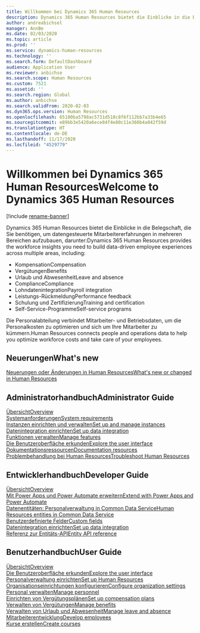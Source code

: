 ```yaml
---
title: Willkommen bei Dynamics 365 Human Resources
description: Dynamics 365 Human Resources bietet die Einblicke in die Belegschaft, die Sie benötigen, um datengesteuerte Mitarbeitererfahrungen in mehreren Bereichen aufzubauen.
author: andreabichsel
manager: AnnBe
ms.date: 02/03/2020
ms.topic: article
ms.prod: ''
ms.service: dynamics-human-resources
ms.technology: ''
ms.search.form: DefaultDashboard
audience: Application User
ms.reviewer: anbichse
ms.search.scope: Human Resources
ms.custom: 7521
ms.assetid: ''
ms.search.region: Global
ms.author: anbichse
ms.search.validFrom: 2020-02-03
ms.dyn365.ops.version: Human Resources
ms.openlocfilehash: 65100ba5798ac5731d510c8f6f112bb7a33b4e65
ms.sourcegitcommit: e89bb3e5420a6ece84f4e80c11e360b4a042f59d
ms.translationtype: HT
ms.contentlocale: de-DE
ms.lasthandoff: 11/17/2020
ms.locfileid: "4529779"
---
```

# <a name="welcome-to-dynamics-365-human-resources"></a><span data-ttu-id="aef08-103">Willkommen bei Dynamics 365 Human Resources</span><span class="sxs-lookup"><span data-stu-id="aef08-103">Welcome to Dynamics 365 Human Resources</span></span>

[!include [rename-banner](~/includes/cc-data-platform-banner.md)]

<span data-ttu-id="aef08-104">Dynamics 365 Human Resources bietet die Einblicke in die Belegschaft, die Sie benötigen, um datengesteuerte Mitarbeitererfahrungen in mehreren Bereichen aufzubauen, darunter:</span><span class="sxs-lookup"><span data-stu-id="aef08-104">Dynamics 365 Human Resources provides the workforce insights you need to build data-driven employee experiences across multiple areas, including:</span></span>

- <span data-ttu-id="aef08-105">Kompensation</span><span class="sxs-lookup"><span data-stu-id="aef08-105">Compensation</span></span>
- <span data-ttu-id="aef08-106">Vergütungen</span><span class="sxs-lookup"><span data-stu-id="aef08-106">Benefits</span></span>
- <span data-ttu-id="aef08-107">Urlaub und Abwesenheit</span><span class="sxs-lookup"><span data-stu-id="aef08-107">Leave and absence</span></span>
- <span data-ttu-id="aef08-108">Compliance</span><span class="sxs-lookup"><span data-stu-id="aef08-108">Compliance</span></span>
- <span data-ttu-id="aef08-109">Lohndatenintegration</span><span class="sxs-lookup"><span data-stu-id="aef08-109">Payroll integration</span></span>
- <span data-ttu-id="aef08-110">Leistungs-Rückmeldung</span><span class="sxs-lookup"><span data-stu-id="aef08-110">Performance feedback</span></span>
- <span data-ttu-id="aef08-111">Schulung und Zertifizierung</span><span class="sxs-lookup"><span data-stu-id="aef08-111">Training and certification</span></span>
- <span data-ttu-id="aef08-112">Self-Service-Programme</span><span class="sxs-lookup"><span data-stu-id="aef08-112">Self-service programs</span></span>

<span data-ttu-id="aef08-113">Die Personalabteilung verbindet Mitarbeiter- und Betriebsdaten, um die Personalkosten zu optimieren und sich um Ihre Mitarbeiter zu kümmern.</span><span class="sxs-lookup"><span data-stu-id="aef08-113">Human Resources connects people and operations data to help you optimize workforce costs and take care of your employees.</span></span>

## <a name="whats-new"></a><span data-ttu-id="aef08-114">Neuerungen</span><span class="sxs-lookup"><span data-stu-id="aef08-114">What's new</span></span>

[<span data-ttu-id="aef08-115">Neuerungen oder Änderungen in Human Resources</span><span class="sxs-lookup"><span data-stu-id="aef08-115">What's new or changed in Human Resources</span></span>](hr-admin-whats-new.md)

## <a name="administrator-guide"></a><span data-ttu-id="aef08-116">Administratorhandbuch</span><span class="sxs-lookup"><span data-stu-id="aef08-116">Administrator Guide</span></span>

[<span data-ttu-id="aef08-117">Übersicht</span><span class="sxs-lookup"><span data-stu-id="aef08-117">Overview</span></span>](hr-admin-overview.md)</br>
[<span data-ttu-id="aef08-118">Systemanforderungen</span><span class="sxs-lookup"><span data-stu-id="aef08-118">System requirements</span></span>](hr-admin-system-requirements.md)</br>
[<span data-ttu-id="aef08-119">Instanzen einrichten und verwalten</span><span class="sxs-lookup"><span data-stu-id="aef08-119">Set up and manage instances</span></span>](hr-admin-setup-provision.md)</br>
[<span data-ttu-id="aef08-120">Datenintegration einrichten</span><span class="sxs-lookup"><span data-stu-id="aef08-120">Set up data integration</span></span>](hr-admin-integration-choose-technology.md)</br>
[<span data-ttu-id="aef08-121">Funktionen verwalten</span><span class="sxs-lookup"><span data-stu-id="aef08-121">Manage features</span></span>](hr-admin-manage-features.md)</br>
[<span data-ttu-id="aef08-122">Die Benutzeroberfläche erkunden</span><span class="sxs-lookup"><span data-stu-id="aef08-122">Explore the user interface</span></span>](../fin-ops-core/fin-ops/get-started/user-interface-elements.md?toc=/dynamics365/human-resources/toc.json)</br>
[<span data-ttu-id="aef08-123">Dokumentationsressourcen</span><span class="sxs-lookup"><span data-stu-id="aef08-123">Documentation resources</span></span>](../fin-ops-core/fin-ops/get-started/help-overview.md?toc=/dynamics365/human-resources/toc.json)</br>
[<span data-ttu-id="aef08-124">Problembehandlung bei Human Resources</span><span class="sxs-lookup"><span data-stu-id="aef08-124">Troubleshoot Human Resources</span></span>](hr-admin-troubleshooting-support.md)</br>

## <a name="developer-guide"></a><span data-ttu-id="aef08-125">Entwicklerhandbuch</span><span class="sxs-lookup"><span data-stu-id="aef08-125">Developer Guide</span></span>

[<span data-ttu-id="aef08-126">Übersicht</span><span class="sxs-lookup"><span data-stu-id="aef08-126">Overview</span></span>](hr-developer-overview.md)</br>
[<span data-ttu-id="aef08-127">Mit Power Apps und Power Automate erweitern</span><span class="sxs-lookup"><span data-stu-id="aef08-127">Extend with Power Apps and Power Automate</span></span>](hr-developer-power-apps.md)</br>
[<span data-ttu-id="aef08-128">Datenentitäten: Personalverwaltung in Common Data Service</span><span class="sxs-lookup"><span data-stu-id="aef08-128">Human Resources entities in Common Data Service</span></span>](hr-developer-entities.md)</br>
[<span data-ttu-id="aef08-129">Benutzerdefinierte Felder</span><span class="sxs-lookup"><span data-stu-id="aef08-129">Custom fields</span></span>](hr-developer-custom-fields.md)</br>
[<span data-ttu-id="aef08-130">Datenintegration einrichten</span><span class="sxs-lookup"><span data-stu-id="aef08-130">Set up data integration</span></span>](hr-admin-integration-choose-technology.md)</br>
[<span data-ttu-id="aef08-131">Referenz zur Entitäts-API</span><span class="sxs-lookup"><span data-stu-id="aef08-131">Entity API reference</span></span>](hr-developer-api-authentication.md)

## <a name="user-guide"></a><span data-ttu-id="aef08-132">Benutzerhandbuch</span><span class="sxs-lookup"><span data-stu-id="aef08-132">User Guide</span></span>

[<span data-ttu-id="aef08-133">Übersicht</span><span class="sxs-lookup"><span data-stu-id="aef08-133">Overview</span></span>](hr-hrpro-overview.md)</br>
[<span data-ttu-id="aef08-134">Die Benutzeroberfläche erkunden</span><span class="sxs-lookup"><span data-stu-id="aef08-134">Explore the user interface</span></span>](../fin-ops-core/fin-ops/get-started/user-interface-elements.md?toc=/dynamics365/human-resources/toc.json)</br>
[<span data-ttu-id="aef08-135">Personalverwaltung einrichten</span><span class="sxs-lookup"><span data-stu-id="aef08-135">Set up Human Resources</span></span>](hr-setup-parameters.md)</br>
[<span data-ttu-id="aef08-136">Organisationseinrichtungen konfigurieren</span><span class="sxs-lookup"><span data-stu-id="aef08-136">Configure organization settings</span></span>](../fin-ops-core/fin-ops/organization-administration/organization-administration-home-page.md?toc=/dynamics365/human-resources/toc.json)</br>
[<span data-ttu-id="aef08-137">Personal verwalten</span><span class="sxs-lookup"><span data-stu-id="aef08-137">Manage personnel</span></span>](hr-personnel-departments-jobs-positions.md)</br>
[<span data-ttu-id="aef08-138">Einrichten von Vergütungsplänen</span><span class="sxs-lookup"><span data-stu-id="aef08-138">Set up compensation plans</span></span>](hr-compensation-overview.md)</br>
[<span data-ttu-id="aef08-139">Verwalten von Vergütungen</span><span class="sxs-lookup"><span data-stu-id="aef08-139">Manage benefits</span></span>](hr-benefits-management-overview.md)</br>
[<span data-ttu-id="aef08-140">Verwalten von Urlaub und Abwesenheit</span><span class="sxs-lookup"><span data-stu-id="aef08-140">Manage leave and absence</span></span>](hr-leave-and-absence-overview.md)</br>
[<span data-ttu-id="aef08-141">Mitarbeiterentwicklung</span><span class="sxs-lookup"><span data-stu-id="aef08-141">Develop employees</span></span>](hr-develop-performance-management-overview.md)</br>
[<span data-ttu-id="aef08-142">Kurse erstellen</span><span class="sxs-lookup"><span data-stu-id="aef08-142">Create courses</span></span>](hr-learning-courses.md)

